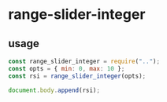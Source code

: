 # range-slider-integer

## usage

```js
const range_slider_integer = require("..");
const opts = { min: 0, max: 10 };
const rsi = range_slider_integer(opts);

document.body.append(rsi);
```
